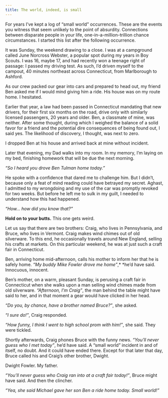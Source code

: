 ```yaml
---
title: The world, indeed, is small
---
```


For years I’ve kept a log of “small world” occurrences. These are the events you
witness that seem unlikely to the point of absurdity. Connections between
disparate people in your life, one-in-a-million-trillion chance circumstances. I
started this list after the following occurrence.

It was Sunday, the weekend drawing to a close. I was at a campground called June
Norcross Webster, a popular spot during my years in Boy Scouts. I was 16, maybe
17, and had recently won a teenage right of passage: I passed my driving test.
As such, I’d driven myself to the campout, 40 minutes northeast across
Connecticut, from Marlborough to Ashford.

As our crew packed our gear into cars and prepared to head out, my friend Ben
asked me if I would mind giving him a ride. His house was on my route home. I
hesitated.

Earlier that year, a law had been passed in Connecticut mandating that new
drivers, for their first six months on the road, drive only with similarly
licensed passengers, 20 years and older. Ben, a classmate of mine, was neither.
After some thought, during which I weighed the balance of a solid favor for a
friend and the potential dire consequences of being found out, I said yes. The
likelihood of discovery, I thought, was next to zero.

I dropped Ben at his house and arrived back at mine without incident.

Later that evening, my Dad walks into my room. In my memory, I’m laying on my
bed, finishing homework that will be due the next morning.

*“So I heard you drove Ben Tulman home today.”*

He spoke with a confidence that dared me to challenge him. But I didn’t, because
only a feat of mind reading could have betrayed my secret. Aghast, I admitted to
my wrongdoing and my use of the car was promptly revoked for two weeks. But
before he left me to sulk in my guilt, I needed to understand how this had
happened.

*“How… how did you know that?”*

**Hold on to your butts.** This one gets weird.

Let us say that there are two brothers: Craig, who lives in Pennsylvania, and
Bruce, who lives in Vermont. Craig makes wind chimes out of old silverware. To
this end, he occasionally travels around New England, selling his crafts at
markets. On this particular weekend, he was at just such a craft fair in
Connecticut.

Ben, arriving home mid-afternoon, calls his mother to inform her that he is
safely home. *“My buddy Mike Fowler drove me home”*,* *he’d have said.
Innocuous, innocent.

Ben’s mother, on a warm, pleasant Sunday, is perusing a craft fair in
Connecticut when she walks upon a man selling wind chimes made from old
silverware. *“Afternoon, I’m Craig”*, the man behind the table might have said
to her, and in that moment a gear would have clicked in her head.

*“Do you, by chance, have a brother named Bruce?”*, she asked.

*“I sure do!”*, Craig responded.

*“How funny, I think I went to high school prom with him!”*, she said. They were
tickled.

Shortly afterwards, Craig phones Bruce with the funny news. *“You’ll never guess
who I met today”*, he’d have said. A “small world” incident in and of itself, no
doubt. And it could have ended there. Except for that later that day, Bruce
called his and Craig’s other brother, Dwight.

Dwight Fowler. My father.

*“You’ll never guess who Craig ran into at a craft fair today!”*, Bruce might
have said. And then the clincher.

*“Yea, she said Michael gave her son Ben a ride home today. Small world!”*